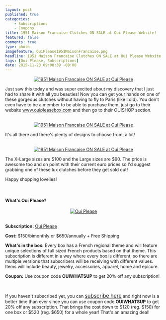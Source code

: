 ```yaml
---
layout: post
published: true
categories: 
    - Subscriptions
    - Coupons
title: 1951 Maison Francaise Clutches ON SALE at Oui Please Website!
featured: false
comments: true
type: photo
imagefeature: OuiPlease1951MaisonFrancaise.png
headline: 1951 Maison Francaise Clutches ON SALE at Oui Please Website!
tags: [Oui Please, Subscriptions]
date: 2015-11-23 09:08:39 -08:00
---
```


<center><a href="http://ouipleasebox.com" target="_blank">
<img src="/images/OuiPlease1951MaisonFrancaise.png" border="0" style="border:none;max-width:100%;" alt="1951 Maison Francaise ON SALE at Oui Please" />
</a></center>

<p>Just saw this today and was super excited about my discovery that I just had to share it with all you beauties! Now you can get your hands on one of these gorgeous clutches without having to fly to Paris (like I did). You don't even have to be a member to be able to purchase them, just go to their website <a href="http://ouipleasebox.com" target="_blank">www.ouipleasebox.com</a> and then go to their OUISHOP section.</p> 

<br>

<center><a href="http://ouipleasebox.com" target="_blank">
<img src="/images/OuiPlease1951MaisonFrancaise2.png" border="0" style="border:none;max-width:100%;" alt="1951 Maison Francaise ON SALE at Oui Please" />
</a></center>

<p>It's all there and there's plenty of designs to choose from, a lot!</p> 

<br>

<center><a href="http://ouipleasebox.com" target="_blank">
<img src="/images/OuiPlease1951MaisonFrancaise3.png" border="0" style="border:none;max-width:100%;" alt="1951 Maison Francaise ON SALE at Oui Please" />
</a></center>

<p>The X-Large sizes are $100 and the Large sizes are $90. The price is awesome too and on point with their current euro prices so I'd suggest grabbing one of these lux clutches before they get sold out!</p>

<p>Happy shopping lovelies!</p>

<br>

<H4>What's Oui Please?</H4>

<center><a href="http://ouipleasebox.com" target="_blank">
<img src="/images/OuiPleaseLogo.jpg" border="0" style="border:none;max-width:100%;" alt="Oui Please" />
</a></center>
<br>

<p><b>Subscription:</b> <a href="http://ouipleasebox.com" target="_blank">Oui Please</a></p>
<p><b>Cost:</b> $150/bimonthly or $650/annually + Free Shipping</p>
<p><b>What's in the box:</b> Every box has a French regional theme and will feature unique selections of full sized French products based on that theme. This subscription is different in a way where every box is different, so there are multiple versions that subscribers will be receiving with different values. Items will include beauty, jewelry, accessories, apparel, home and epicure.</p>
<p><b>Coupon:</b> Use coupon code <b>OUIWHATSUP</b> to get 20% off any subscription!</p>
<br>

<p>If you haven't subscribed yet, you can <a href="http://ouipleasebox.com" target="_blank"><big>subscribe here</big></a> and right now is a better time than ever since you can use coupon code <b>OUIWHATSUP</b> to get 20% off any subscription. That brings the cost down to $120 (reg. $150) for one box or $520 (reg. $650) for a whole year! That's an amazing deal!</p>
